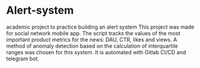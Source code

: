 # Alert-system
academic project to practice building an alert system
This project was made for social network mobile app.
The script tracks the values of the most important product metrics for the news: DAU, CTR, likes and views.
A method of anomaly detection based on the calculation of interquartile ranges was chosen for this system.
It is automated with Gitlab CI/CD and telegram bot.
